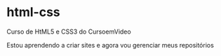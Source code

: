 # html-css
 Curso de HtML5 e CSS3 do CursoemVideo

Estou aprendendo a criar sites e agora vou gerenciar meus repositórios